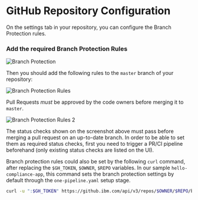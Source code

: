 # GitHub Repository Configuration

On the settings tab in your repository, you can configure the Branch Protection rules.
### Add the required Branch Protection Rules
![Branch Protection](https://github.ibm.com/one-pipeline/docs/blob/master/assets/compliance-ci-toolchain/branch-protection-rules-screenshot.png)

Then you should add the following rules to the `master` branch of your repository:

![Branch Protection Rules](https://github.ibm.com/one-pipeline/docs/blob/master/assets/compliance-ci-toolchain/rules-screenshot.png)

Pull Requests _must_ be approved by the code owners before merging it to `master`.

![Branch Protection Rules 2](https://github.ibm.com/one-pipeline/docs/blob/master/assets/compliance-ci-toolchain/rules-2-screenshot.png)

The status checks shown on the screenshot above must pass before merging a pull request on an up-to-date branch. In order to be able to set them as required status checks, first you need to trigger a PR/CI pipeline beforehand (only existing status checks are listed on the UI).

Branch protection rules could also be set by the following `curl` command, after replacing the `$GH_TOKEN`, `$OWNER`, `$REPO` variables. In our sample `hello-compliance-app`, this command sets the branch protection settings by default through the `one-pipeline.yaml` setup stage.

```bash
curl -u ":$GH_TOKEN" https://github.ibm.com/api/v3/repos/$OWNER/$REPO/branches/master/protection -XPUT -d '{"required_pull_request_reviews":{"dismiss_stale_reviews":true},"required_status_checks":{"strict":true,"contexts":["tekton/code-branch-protection","tekton/code-unit-tests","tekton/code-cis-check","tekton/code-vulnerability-scan","tekton/code-detect-secrets"]},"enforce_admins":null,"restrictions":null}'
```

